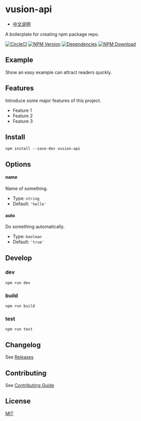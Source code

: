 # vusion-api

- [中文说明](README.zh-CN.md)

A boilerplate for creating npm package repo.

[![CircleCI][circleci-img]][circleci-url]
[![NPM Version][npm-img]][npm-url]
[![Dependencies][david-img]][david-url]
[![NPM Download][download-img]][download-url]

[circleci-img]: https://img.shields.io/circleci/project/github/vusion/vusion-api.svg?style=flat-square
[circleci-url]: https://circleci.com/gh/vusion/vusion-api
[npm-img]: http://img.shields.io/npm/v/vusion-api.svg?style=flat-square
[npm-url]: http://npmjs.org/package/vusion-api
[david-img]: http://img.shields.io/david/vusion/vusion-api.svg?style=flat-square
[david-url]: https://david-dm.org/vusion/vusion-api
[download-img]: https://img.shields.io/npm/dm/vusion-api.svg?style=flat-square
[download-url]: https://npmjs.org/package/vusion-api

## Example

Show an easy example can attract readers quickly.

## Features

Introduce some major features of this project.

- Feature 1
- Feature 2
- Feature 3

## Install

``` shell
npm install --save-dev vusion-api
```

## Options

#### name

Name of something.

- Type: `string`
- Default: `'hello'`

#### auto

Do something automatically.

- Type: `boolean`
- Default: `'true'`

## Develop

### dev

``` shell
npm run dev
```

### build

``` shell
npm run build
```

### test

``` shell
npm run test
```

## Changelog

See [Releases](https://github.com/vusion/vusion-api/releases)

## Contributing

See [Contributing Guide](https://github.com/vusion/DOCUMENTATION/issues/8)

## License

[MIT](LICENSE)
